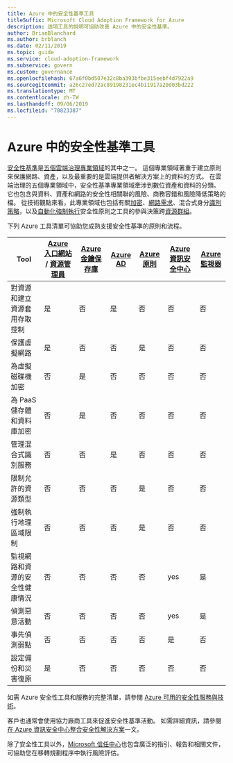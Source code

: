 ```yaml
---
title: Azure 中的安全性基準工具
titleSuffix: Microsoft Cloud Adoption Framework for Azure
description: 這項工具的說明可協助改善 Azure 中的安全性基準。
author: BrianBlanchard
ms.author: brblanch
ms.date: 02/11/2019
ms.topic: guide
ms.service: cloud-adoption-framework
ms.subservice: govern
ms.custom: governance
ms.openlocfilehash: 67a6f0bd507e32c8ba393bfbe315eebf4d7922a9
ms.sourcegitcommit: a26c27ed72ac89198231ec4b11917a20d03bd222
ms.translationtype: MT
ms.contentlocale: zh-TW
ms.lasthandoff: 09/06/2019
ms.locfileid: "70823387"
---
```

# <a name="security-baseline-tools-in-azure"></a>Azure 中的安全性基準工具

[安全性基準](index.md)是[五個雲端治理專業領域](../governance-disciplines.md)的其中之一。 這個專業領域著重于建立原則來保護網路、資產，以及最重要的是雲端提供者解決方案上的資料的方式。 在雲端治理的五個專業領域中，安全性基準專業領域牽涉到數位資產和資料的分類。 它也包含與資料、資產和網路的安全性相關聯的風險、商務容錯和風險降低策略的檔。 從技術觀點來看，此專業領域也包括有關[加密](../../decision-guides/encryption/index.md)、[網路需求](../../decision-guides/software-defined-network/index.md)、混合式身分[識別策略](../../decision-guides/identity/index.md)，以及[自動化強制執行](../../decision-guides/policy-enforcement/index.md)安全性原則之工具的參與決策跨[資源群組](../../decision-guides/resource-consistency/index.md)。

下列 Azure 工具清單可協助您成熟支援安全性基準的原則和流程。

| Tool | [Azure 入口網站](https://azure.microsoft.com/features/azure-portal) / [資源管理員](/azure/azure-resource-manager/resource-group-overview)  | [Azure 金鑰保存庫](/azure/key-vault)  | [Azure AD](/azure/active-directory/fundamentals/active-directory-whatis) | [Azure 原則](/azure/governance/policy/overview) | [Azure 資訊安全中心](/azure/security-center/security-center-intro) | [Azure 監視器](/azure/azure-monitor/overview) |
|------------------------------------------------------------|---------------------------------|-----------------|----------|--------------|-----------------------|---------------|
| 對資源和建立資源套用存取控制   | 是                             | 否              | 是      | 否           | 否                    | 否            |
| 保護虛擬網路                                    | 是                             | 否              | 否       | 是          | 否                    | 否            |
| 為虛擬磁碟機加密                                     | 否                              | 是             | 否       | 否           | 否                    | 否            |
| 為 PaaS 儲存體和資料庫加密                         | 否                              | 是             | 否       | 否           | 否                    | 否            |
| 管理混合式識別服務                            | 否                              | 否              | 是      | 否           | 否                    | 否            |
| 限制允許的資源類型                         | 否                              | 否              | 否       | 是          | 否                    | 否            |
| 強制執行地理區域限制                          | 否                              | 否              | 否       | 是          | 否                    | 否            |
| 監視網路和資源的安全性健康情況          | 否                              | 否              | 否       | 否           | yes                   | 是           |
| 偵測惡意活動                                  | 否                              | 否              | 否       | 否           | yes                   | 是           |
| 事先偵測弱點                        | 否                              | 否              | 否       | 否           | 是                   | 否            |
| 設定備份和災害復原                     | 是                             | 否              | 否       | 否           | 否                    | 否            |

如需 Azure 安全性工具和服務的完整清單，請參閱 [Azure 可用的安全性服務與技術](/azure/security/azure-security-services-technologies)。

客戶也通常會使用協力廠商工具來促進安全性基準活動。 如需詳細資訊，請參閱[在 Azure 資訊安全中心整合安全性解決方案](/azure/security-center/security-center-partner-integration)一文。

除了安全性工具以外，[Microsoft 信任中心](https://www.microsoft.com/trustcenter/guidance/risk-assessment)也包含廣泛的指引、報告和相關文件，可協助您在移轉規劃程序中執行風險評估。

